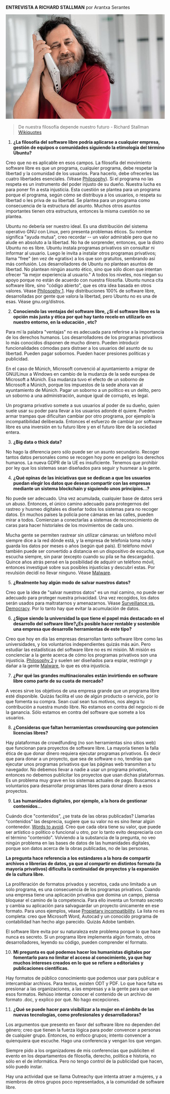 ﻿**ENTREVISTA A RICHARD STALLMAN** por Arantxa Serantes

![Richard Stallman - imagen](https://github.com/arantxaserantes/Entrevista_Stallman/blob/master/Stallman.jpg)

> De nuestra filosofía depende nuestro futuro - Richard Stallman
[Wikiquotes](https://es.wikiquote.org/wiki/Richard_Stallman)

1. **¿La filosofía del software libre podría aplicarse a cualquier  empresa, gestión de equipos o comunidades siguiendo la etimología del término Ubuntu?**

Creo que no es aplicable en esos campos.  La filosofía del movimiento software libre es que un programa, cualquier programa, debe respetar la libertad y la comunidad de los usuarios.  Para hacerlo, debe ofrecerles las cuatro libertades esenciales.  (Véase [Philosophy](https://gnu.org/philosophy/free-sw.es.html)). Si el programa no las respeta es un instrumento del poder injusto de su dueño.  Nuestra lucha es para poner fin a esta injusticia. Esta cuestión se plantea para un programa porque el programa, según cómo se distribuya a los usuarios, o respeta su libertad o les priva de su libertad.  Se plantea para un programa como consecuencia de la estructura del asunto.  Muchos otros asuntos importantes tienen otra estructura, entonces la misma cuestión no se plantea.

Ubuntu no debería ser nuestro ideal.  Es una distribución del sistema operativo GNU con Linux, pero presenta problemas éticos.  Su nombre significa "ayuda mutua", creo recordar -- un valor admirable pero que no alude en absoluto a la libertad.  No ha de sorprender, entonces, que la distro Ubuntu no es libre.  Ubuntu instala programas privativos sin consultar ni informar al usuario.  Luego le invita a instalar otros programas privativos; llama "free" (en vez de «gratis») a los que son gratuitos, sembrando así más confusión. Los desarrolladores de Ubuntu no plantean asuntos de libertad.  No plantean ningún asunto ético, sino que sólo dicen que intentan ofrecer "la mejor experiencia al usuario."  A todos los niveles, nos niegan su apoyo porque no están de acuerdo con nuestra filosofía. Ubuntu nunca cita software libre, sino "código abierto", que es otra idea basada en otros valores.  Véase [Philosophy 1](https://gnu.org/philosophy/open-source-misses-the-point.es.html). Hay distribuciones 100% de software libre, desarrolladas por gente que valora la libertad, pero Ubuntu no es una de esas.  Véase gnu.org/distros.

2. **Conociendo las ventajas del software libre,  ¿Si el software libre es la opción más justa y ética por qué hay tanto recelo en utilizarlo en nuestro entorno, en la educación ,  etc?**

Para mí la palabra "ventajas" no es adecuada para referirse a la importancia de los derechos humanos. Los desarrolladores de los programas privativos lo más conocidos disponen de mucho dinero.  Pueden introducir funcionalidades cómodas para distraer a los usuarios del asunto de su libertad.  Pueden pagar sobornos.  Pueden hacer presiones políticas y publicidad.

En el caso de Múnich, Microsoft convenció al ayuntamiento a migrar de GNU/Linux a Windows en cambio de la mudanza de la sede europea de Microsoft a Múnich.  Esa mudanza tuvo el efecto de un soborno de Microsoft a Múnich, porque los impuestos de la sede ahora van al ayuntamiento de Múnich.
Pagar un soborno a un político es un delito, pero un soborno a una administración, aunque igual de corrupto, es legal.

Un programa privativo somete a sus usuarios al poder de su dueño, quien suele usar su poder para llevar a los usuarios adonde él quiere. Pueden armar trampas que dificultan cambiar por otro programa, por ejemplo la incompatibilidad deliberada. Entonces el esfuerzo de cambiar por software libre es una inversión en tu futuro libre y en el futuro libre de la sociedad entera.

3.  **¿Big data o thick data?**

No hago la diferencia pero sólo puede ser un asunto secundario. Recoger tantos datos personales como se recogen hoy pone en peligro los derechos humanos.  La nueva GDPR de la UE es insuficiente. Tenemos que prohibir por ley que los sistemas sean diseñados para seguir y husmear a la gente.

4.  **¿Qué opinas de las iniciativas que se dedican a que los usuarios puedan elegir los datos que desean compartir con las empresas mediante un sistema blockchain y siguiendo unos principios...?**

No puede ser adecuado.  Una vez acumulada, cualquier base de datos será un abuso.  Entonces, el único camino adecuado para protegernos del rastreo y husmeo digitales es diseñar todos los sistemas para no recoger datos. En muchos países la policía pone cámaras en las calles, pueden mirar a todos.  Comienzan a conectarlas a sistemas de reconocimiento de caras para hacer historiales de los movimientos de cada uno.

Mucha gente se permiten rastrear sin utilizar cámaras: un teléfono móvil siempre dice a la red dónde está, y la empresa de telefonía toma nota y guarda los datos por meses o años (según qué país).  El teléfono móvil también puede ser convertido a distancia en un dispositivo de escucha, que escucha siempre, sin parar (excepto cuando su pila se ha descargado). Quince años atrás pensé en la posibilidad de adquirir un teléfono móvil, entonces investigué sobre sus posibles injusticias y descubrí estas.  Por revulsión decidí no llevar ninguno.  Véase [Malware](https://gnu.org/malware/malware-mobiles.html).

5. **¿Realmente hay algún modo de salvar nuestros datos?**

Creo que la idea de "salvar nuestros datos" es un mal camino, no puede ser adecuado para proteger nuestra privacidad.  Una vez recogidos, los datos serán usados para maltratarnos y amenazarnos. Véase [Surveillance vs. Democracy](https://gnu.org/philosophy/surveillance-vs-democracy.es.html). Por lo tanto hay que evitar la acumulación de datos.

6. **¿Sigue siendo la universidad la que tiene el papel más destacado en el desarrollo del software libre?¿Es posible hacer rentable y sostenible una empresa que desarrolle herramientas de este tipo?**

Creo que hoy en día las empresas desarrollan tanto software libre como las universidades, y los voluntarios independientes quizás más aún. Pero estudiar las estadísticas del software libre no es mi misión. Mi misión es concienciar a la gente acerca de cómo los programas privativos son una injusticia. [Philosophy 2](https://gnu.org/philosophy/free-software-even-more-important.es.html) y suelen ser diseñados para espiar, restringir y dañar a la gente [Malware](https://gnu.org/malware/), lo que es otra injusticia.

7. **¿Por qué las grandes multinacionales están invirtiendo en software  libre como parte de su cuota de mercado?**

A veces sirve los objetivos de una empresa grande que un programa libre esté disponible.  Quizás facilita el uso de algún producto o servicio, por lo que fomenta su compra. Sean cual sean tus motivos, nos alegra tu contribución a nuestra mundo libre.  No estamos en contra del negocio ni de la ganancia.  Sólo estamos en contra del software que somete a los usuarios.

8. **¿Consideras que faltan herramientas crowdsourcing que potencien
    licencias libres?**

Hay plataformas de crowdfunding (no son herramientas sino sitios web) que funcionan para proyectos de software libre.  La mayoría tienen la falla ética de que donar dinero requiera ejecutar programas privativos.  Es decir que para donar a un proyecto, que sea de software o no, tendrías que ejecutar unos programas privativos que las páginas web transmiten a tu navegador.  No debemos llevar a nadie a usar un programa privativo, entonces no debemos publicitar los
proyectos que usan dichas plataformas. Es un problema muy grave en los sistemas actuales de pago. Buscamos a voluntarios para desarrollar programas libres para donar dinero a esos proyectos.

9.  **Las humanidades digitales, por ejemplo, a la hora de gestionar contenidos...** 

Cuándo dice "contenidos", ¿se trata de las obras publicadas?  Llamarlas "contenidos" las desprecia, sugiere que su valor no es sino llenar algún contenedor.  [Words to avoid](https://gnu.org/philosophy/words-to-avoid.html#contents). Creo que cada obra tiene su valor, que puede ser artístico o político o funcional u otro, por lo tanto evito despreciarla con el término "contenido". Volviendo a la substancia de la pregunta, no veo ningún problema en las bases de datos de las humanidades digitales, porque son datos acerca de la obras publicadas, no de las personas.

**La pregunta hace referencia a los estándares a la hora de compartir  archivos o librerías de datos, ya que al compartir en distintos formato (la mayoría privativos) dificulta la continuidad de proyectos y la  expansión de la cultura libre.**

La proliferación de formatos privados y secretos, cada uno limitado a un solo programa, es una consecuencia de los programas privativos. Cuando una empresa tiene una aplicación privativa que domina un campo, piensa bloquear el camino de la competencia.  Para ello inventa un formato secreto y cambia su aplicación para salvaguardar un proyecto únicamente en ese formato.
Para unos ejemplos, véase [Propietary incompatibility](https://gnu.org/proprietary/proprietary-incompatibility.html).  La lista no es completa: creo que Microsoft Word, Autocad y un conocido programa de contabilidad han hecho algo parecido.  Quizás Adobe también.

El software libre evita por su naturaleza este problema porque lo que hace nunca es secreto.  Si un programa libre implementa algún formato, otros desarrolladores, leyendo su código, pueden comprender el formato.

10. **Mi pregunta es qué podemos hacer los  humanistas digitales por fomentarlo para no limitar el acceso al  conocimiento, ya que hay muchos intereses creados en lo que se refiere a editoriales y publicaciones científicas.**

Hay formatos de público conocimiento que podemos usar para publicar
e intercambiar archivos.  Para textos, existen ODT y PDF. Lo que hace falta es presionar a las organizaciones, a las empresas y a la gente para que usen esos formatos.  Rehúso intentar conocer el contenido de un archivo de formato .doc, y explico por qué.  No hago excepciones.

11.  **¿Qué se puede hacer para visibilizar a la mujer en el ámbito de las  nuevas tecnologías, como profesionales y desarrolladoras?**

Los argumentos que presento en favor del software libre no dependen del género; creo que tienen la fuerza lógica para poder convencer a personas de cualquier grupo.  Entonces, no enfoco grupos; intento convencer a quienquiera que escuche.  Hago una conferencia y vengan los que vengan.

Siempre pido a los organizadores de mis conferencias que publiciten el evento en los departamentos de filosofía, derecho, política e historia, no sólo en el de informática.  Pero no tengo control de la publicidad que hacen, sólo puedo instar.

Hay una actividad que se llama Outreachy que intenta atraer a mujeres,
y a miembros de otros grupos poco representados, a la comunidad de software libre.

